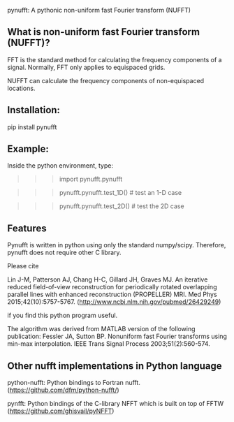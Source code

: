 pynufft: A pythonic non-uniform fast Fourier transform (NUFFT)

## What is non-uniform fast Fourier transform (NUFFT)?

FFT is the standard method for calculating the frequency components of a signal. Normally, FFT only applies to equispaced grids. 

NUFFT can calculate the frequency components of non-equispaced locations.

## Installation:
pip install pynufft


## Example:

Inside the python environment, type:

>>>import pynufft.pynufft

>>>pynufft.pynufft.test_1D() # test an 1-D case

>>>pynufft.pynufft.test_2D() # test the 2D case


## Features

Pynufft is written in python using only the standard numpy/scipy. Therefore, pynufft does not require other C library. 

Please cite 

Lin J-M, Patterson AJ, Chang H-C, Gillard JH, Graves MJ. An iterative reduced field-of-view reconstruction for periodically rotated overlapping parallel lines with enhanced reconstruction (PROPELLER) MRI. Med Phys 2015;42(10):5757-5767.
(http://www.ncbi.nlm.nih.gov/pubmed/26429249)

if you find this python program useful.

The algorithm was derived from MATLAB version of the following publication:
Fessler JA, Sutton BP. Nonuniform fast Fourier transforms using min-max interpolation. IEEE Trans Signal Process 2003;51(2):560-574.


## Other nufft implementations in Python language

python-nufft: Python bindings to Fortran nufft. (https://github.com/dfm/python-nufft/)

pynfft: Python bindings of the C-library NFFT which is built on top of FFTW (https://github.com/ghisvail/pyNFFT)


